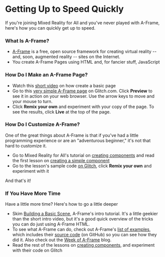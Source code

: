 # Getting Up to Speed Quickly

If you're joining Mixed Reality for All and you've never played with A-Frame, here's how you can quickly get up to speed.

### What Is A-Frame?  

- [A-Frame](https://aframe.io/) is a free, open source framework for creating virtual reality  -- and, soon, augmented reality -- sites on the Internet.  
- You  create A-Frame Pages using HTML and, for fancier stuff, JavaScript

###  How Do I Make an A-Frame Page?

- Watch this [short video](https://www.youtube.com/watch?v=DDePTwGOWKY) on how create a basic page
- Go to this [very simple  A-Frame page](https://glitch.com/~af-hello-world) on Glitch.com.  Click **Preview** to see it in action on your web browser.  Use the arrow keys to move and your mouse to turn.
 - Click **Remix your own**  and  experiment with your copy of  the page.  To see the results,  click **Live** at the top of the page.

### How Do I Customize A-Frame?

One of the great things about A-Frame is that if you've had a little programming experience or are an "adventurous beginner," it's not that hard to customize it.

- Go to Mixed Reality for All's tutorial on [creating components](https://mr4all.github.io/learn-a-frame/coding/components/index.html) and read the first lesson on [creating a simple component](https://mr4all.github.io/learn-a-frame/coding/components/10-basic-component.html)
- Go to the lesson's sample code [on Glitch](https://glitch.com/~af-basic-component), click **Remix your own**  and experiment with it

And that's it!

### If You Have More Time

Have a little more time?  Here's how to go a little deeper
- Skim [Building a Basic Scene](https://aframe.io/docs/0.7.0/guides/building-a-basic-scene.html),  A-Frame's intro tutorial.  It's a little geekier than the short intro video, but it's a good quick overview of the tricks you can do just using A-Frame HTML.
- To see what A-Frame can do, check out A-Frame's [list of examples](https://aframe.io/aframe/examples/), which includes their [source code](https://github.com/aframevr/aframe/tree/master/examples) (on GitHub) so you can see how they did it.  Also check out the [Week of A-Frame](https://aframe.io/blog/) blog.
- Read the rest of the lessons on [creating components](https://mr4all.github.io/learn-a-frame/coding/components/index.html), and experiment with their code on Glitch
